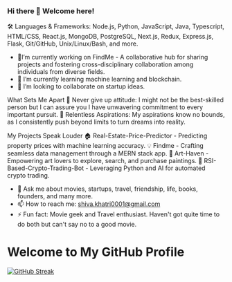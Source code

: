 ### Hi there 👋 Welcome here!

 🛠️ Languages & Frameworks: Node.js, Python, JavaScript, Java, Typescript, HTML/CSS, React.js, MongoDB, PostgreSQL, Next.js, Redux, Express.js, Flask, Git/GitHub, Unix/Linux/Bash, and more.

- 🔭I’m currently working on FindMe - A collaborative hub for sharing projects and fostering cross-disciplinary collaboration among individuals from diverse fields.
- 🌱 I’m currently learning machine learning and blockchain.
- 👯 I’m looking to collaborate on startup ideas.

What Sets Me Apart
🚀 Never give up attitude: I might not be the best-skilled person but I can assure you I have unwavering commitment to every important pursuit.
💬 Relentless Aspirations: My aspirations know no bounds, as I consistently push beyond limits to turn dreams into reality.

My Projects Speak Louder
🏠 Real-Estate-Price-Predictor - Predicting property prices with machine learning accuracy.
💡 Findme - Crafting seamless data management through a MERN stack app.
🎨 Art-Haven - Empowering art lovers to explore, search, and purchase paintings.
🤖 RSI-Based-Crypto-Trading-Bot - Leveraging Python and AI for automated crypto trading.

- 💬 Ask me about movies, startups, travel, friendship, life, books, founders, and many more.
- 📫 How to reach me: shiva.khatri0001@gmail.com
- ⚡ Fun fact: Movie geek and Travel enthusiast. Haven't got quite time to do both but can't say no to a good movie.
# Welcome to My GitHub Profile

[![GitHub Streak](https://github-readme-streak-stats.herokuapp.com?user=iamshivakhatri&theme=dark&hide_border=true)](https://git.io/streak-stats)





